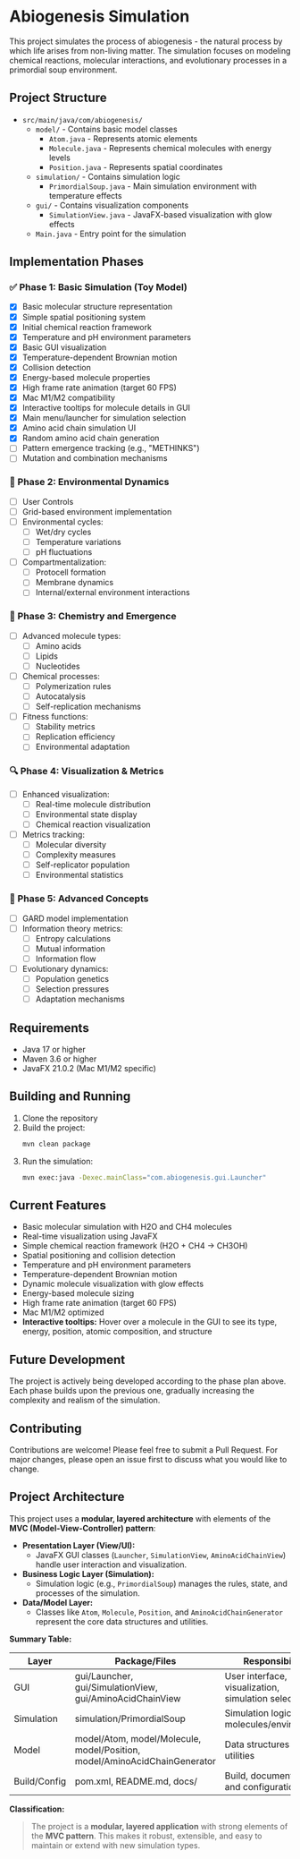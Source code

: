 # Abiogenesis Simulation

This project simulates the process of abiogenesis - the natural process by which life arises from non-living matter. The simulation focuses on modeling chemical reactions, molecular interactions, and evolutionary processes in a primordial soup environment.

## Project Structure

- `src/main/java/com/abiogenesis/`
  - `model/` - Contains basic model classes
    - `Atom.java` - Represents atomic elements
    - `Molecule.java` - Represents chemical molecules with energy levels
    - `Position.java` - Represents spatial coordinates
  - `simulation/` - Contains simulation logic
    - `PrimordialSoup.java` - Main simulation environment with temperature effects
  - `gui/` - Contains visualization components
    - `SimulationView.java` - JavaFX-based visualization with glow effects
  - `Main.java` - Entry point for the simulation

## Implementation Phases

### ✅ Phase 1: Basic Simulation (Toy Model)
- [x] Basic molecular structure representation
- [x] Simple spatial positioning system
- [x] Initial chemical reaction framework
- [x] Temperature and pH environment parameters
- [x] Basic GUI visualization
- [x] Temperature-dependent Brownian motion
- [x] Collision detection
- [x] Energy-based molecule properties
- [x] High frame rate animation (target 60 FPS)
- [x] Mac M1/M2 compatibility
- [x] Interactive tooltips for molecule details in GUI
- [x] Main menu/launcher for simulation selection
- [x] Amino acid chain simulation UI
- [x] Random amino acid chain generation
- [ ] Pattern emergence tracking (e.g., "METHINKS")
- [ ] Mutation and combination mechanisms

### 🔄 Phase 2: Environmental Dynamics
- [ ] User Controls
- [ ] Grid-based environment implementation
- [ ] Environmental cycles:
  - [ ] Wet/dry cycles
  - [ ] Temperature variations
  - [ ] pH fluctuations
- [ ] Compartmentalization:
  - [ ] Protocell formation
  - [ ] Membrane dynamics
  - [ ] Internal/external environment interactions

### 🧬 Phase 3: Chemistry and Emergence
- [ ] Advanced molecule types:
  - [ ] Amino acids
  - [ ] Lipids
  - [ ] Nucleotides
- [ ] Chemical processes:
  - [ ] Polymerization rules
  - [ ] Autocatalysis
  - [ ] Self-replication mechanisms
- [ ] Fitness functions:
  - [ ] Stability metrics
  - [ ] Replication efficiency
  - [ ] Environmental adaptation

### 🔍 Phase 4: Visualization & Metrics
- [ ] Enhanced visualization:
  - [ ] Real-time molecule distribution
  - [ ] Environmental state display
  - [ ] Chemical reaction visualization
- [ ] Metrics tracking:
  - [ ] Molecular diversity
  - [ ] Complexity measures
  - [ ] Self-replicator population
  - [ ] Environmental statistics

### 🧠 Phase 5: Advanced Concepts
- [ ] GARD model implementation
- [ ] Information theory metrics:
  - [ ] Entropy calculations
  - [ ] Mutual information
  - [ ] Information flow
- [ ] Evolutionary dynamics:
  - [ ] Population genetics
  - [ ] Selection pressures
  - [ ] Adaptation mechanisms

## Requirements

- Java 17 or higher
- Maven 3.6 or higher
- JavaFX 21.0.2 (Mac M1/M2 specific)

## Building and Running

1. Clone the repository
2. Build the project:
   ```bash
   mvn clean package
   ```
3. Run the simulation:
   ```bash
   mvn exec:java -Dexec.mainClass="com.abiogenesis.gui.Launcher"
   ```

## Current Features

- Basic molecular simulation with H2O and CH4 molecules
- Real-time visualization using JavaFX
- Simple chemical reaction framework (H2O + CH4 → CH3OH)
- Spatial positioning and collision detection
- Temperature and pH environment parameters
- Temperature-dependent Brownian motion
- Dynamic molecule visualization with glow effects
- Energy-based molecule sizing
- High frame rate animation (target 60 FPS)
- Mac M1/M2 optimized
- **Interactive tooltips:** Hover over a molecule in the GUI to see its type, energy, position, atomic composition, and structure

## Future Development

The project is actively being developed according to the phase plan above. Each phase builds upon the previous one, gradually increasing the complexity and realism of the simulation.

## Contributing

Contributions are welcome! Please feel free to submit a Pull Request. For major changes, please open an issue first to discuss what you would like to change.

## Project Architecture

This project uses a **modular, layered architecture** with elements of the **MVC (Model-View-Controller) pattern**:

- **Presentation Layer (View/UI):**
  - JavaFX GUI classes (`Launcher`, `SimulationView`, `AminoAcidChainView`) handle user interaction and visualization.
- **Business Logic Layer (Simulation):**
  - Simulation logic (e.g., `PrimordialSoup`) manages the rules, state, and processes of the simulation.
- **Data/Model Layer:**
  - Classes like `Atom`, `Molecule`, `Position`, and `AminoAcidChainGenerator` represent the core data structures and utilities.

**Summary Table:**

| Layer         | Package/Files                        | Responsibility                                 |
|---------------|-------------------------------------|------------------------------------------------|
| GUI           | gui/Launcher, gui/SimulationView, gui/AminoAcidChainView | User interface, visualization, simulation selection |
| Simulation    | simulation/PrimordialSoup           | Simulation logic for molecules/environment     |
| Model         | model/Atom, model/Molecule, model/Position, model/AminoAcidChainGenerator | Data structures and utilities                  |
| Build/Config  | pom.xml, README.md, docs/           | Build, documentation, and configuration        |

**Classification:**
> The project is a **modular, layered application** with strong elements of the **MVC pattern**. This makes it robust, extensible, and easy to maintain or extend with new simulation types. 